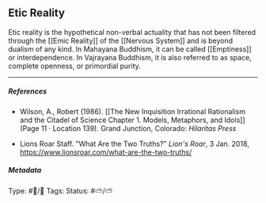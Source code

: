 ## Etic Reality  # 

Etic reality is the hypothetical non-verbal actuality that has not been filtered through the [[Emic Reality]] of the [[Nervous System]] and is beyond dualism of any kind. In Mahayana Buddhism, it can be called [[Emptiness]] or interdependence. In Vajrayana Buddhism, it is also referred to as space, complete openness, or primordial purity.

___

##### References

- Wilson, A., Robert (1986). [[The New Inquisition Irrational Rationalism and the Citadel of Science Chapter 1. Models, Metaphors, and Idols]] (Page 11 · Location 139). Grand Junction, Colorado: _Hilaritas Press_

- Lions Roar Staff. "What Are the Two Truths?" _Lion's Roar_, 3 Jan. 2018, https://www.lionsroar.com/what-are-the-two-truths/

##### Metadata

Type: #🔵/🔵 
Tags: 
Status: #⛅️/⛅️ 
